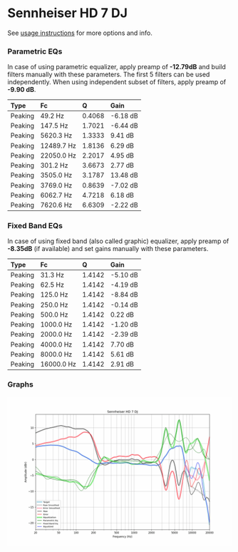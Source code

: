 # Sennheiser HD 7 DJ
See [usage instructions](https://github.com/jaakkopasanen/AutoEq#usage) for more options and info.

### Parametric EQs
In case of using parametric equalizer, apply preamp of **-12.79dB** and build filters manually
with these parameters. The first 5 filters can be used independently.
When using independent subset of filters, apply preamp of **-9.90 dB**.

| Type    | Fc         |      Q | Gain     |
|:--------|:-----------|:-------|:---------|
| Peaking | 49.2 Hz    | 0.4068 | -6.18 dB |
| Peaking | 147.5 Hz   | 1.7021 | -6.44 dB |
| Peaking | 5620.3 Hz  | 1.3333 | 9.41 dB  |
| Peaking | 12489.7 Hz | 1.8136 | 6.29 dB  |
| Peaking | 22050.0 Hz | 2.2017 | 4.95 dB  |
| Peaking | 301.2 Hz   | 3.6673 | 2.77 dB  |
| Peaking | 3505.0 Hz  | 3.1787 | 13.48 dB |
| Peaking | 3769.0 Hz  | 0.8639 | -7.02 dB |
| Peaking | 6062.7 Hz  | 4.7218 | 6.18 dB  |
| Peaking | 7620.6 Hz  | 6.6309 | -2.22 dB |

### Fixed Band EQs
In case of using fixed band (also called graphic) equalizer, apply preamp of **-8.35dB**
(if available) and set gains manually with these parameters.

| Type    | Fc         |      Q | Gain     |
|:--------|:-----------|:-------|:---------|
| Peaking | 31.3 Hz    | 1.4142 | -5.10 dB |
| Peaking | 62.5 Hz    | 1.4142 | -4.19 dB |
| Peaking | 125.0 Hz   | 1.4142 | -8.84 dB |
| Peaking | 250.0 Hz   | 1.4142 | -0.14 dB |
| Peaking | 500.0 Hz   | 1.4142 | 0.22 dB  |
| Peaking | 1000.0 Hz  | 1.4142 | -1.20 dB |
| Peaking | 2000.0 Hz  | 1.4142 | -2.39 dB |
| Peaking | 4000.0 Hz  | 1.4142 | 7.70 dB  |
| Peaking | 8000.0 Hz  | 1.4142 | 5.61 dB  |
| Peaking | 16000.0 Hz | 1.4142 | 2.91 dB  |

### Graphs
![](./Sennheiser%20HD%207%20DJ.png)